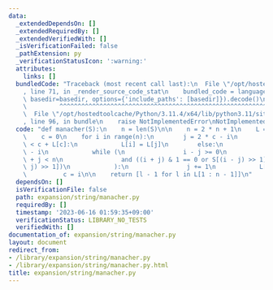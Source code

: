 ```yaml
---
data:
  _extendedDependsOn: []
  _extendedRequiredBy: []
  _extendedVerifiedWith: []
  _isVerificationFailed: false
  _pathExtension: py
  _verificationStatusIcon: ':warning:'
  attributes:
    links: []
  bundledCode: "Traceback (most recent call last):\n  File \"/opt/hostedtoolcache/Python/3.11.4/x64/lib/python3.11/site-packages/onlinejudge_verify/documentation/build.py\"\
    , line 71, in _render_source_code_stat\n    bundled_code = language.bundle(stat.path,\
    \ basedir=basedir, options={'include_paths': [basedir]}).decode()\n          \
    \         ^^^^^^^^^^^^^^^^^^^^^^^^^^^^^^^^^^^^^^^^^^^^^^^^^^^^^^^^^^^^^^^^^^^^^^^^^^^^^^^^^\n\
    \  File \"/opt/hostedtoolcache/Python/3.11.4/x64/lib/python3.11/site-packages/onlinejudge_verify/languages/python.py\"\
    , line 96, in bundle\n    raise NotImplementedError\nNotImplementedError\n"
  code: "def manacher(S):\n    n = len(S)\n\n    n = 2 * n + 1\n    L = [0] * n\n\n\
    \    c = 0\n    for i in range(n):\n        j = 2 * c - i\n        if i + L[j]\
    \ < c + L[c]:\n            L[i] = L[j]\n        else:\n            j = c + L[c]\
    \ - i\n            while (\n                i - j >= 0\n                and i\
    \ + j < n\n                and ((i + j) & 1 == 0 or S[(i - j) >> 1] == S[(i +\
    \ j) >> 1])\n            ):\n                j += 1\n            L[i] = j\n  \
    \          c = i\n\n    return [l - 1 for l in L[1 : n - 1]]\n"
  dependsOn: []
  isVerificationFile: false
  path: expansion/string/manacher.py
  requiredBy: []
  timestamp: '2023-06-16 01:59:35+09:00'
  verificationStatus: LIBRARY_NO_TESTS
  verifiedWith: []
documentation_of: expansion/string/manacher.py
layout: document
redirect_from:
- /library/expansion/string/manacher.py
- /library/expansion/string/manacher.py.html
title: expansion/string/manacher.py
---
```

